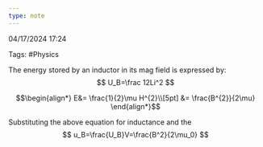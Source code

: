 ```yaml
---
type: note
---
```

04/17/2024 17:24

Tags: #Physics 


The energy stored by an inductor in its mag field is expressed by:
$$
U_B=\frac 12Li^2
$$

$$\begin{align*}
E&= \frac{1}{2}\mu H^{2}\\[5pt]
&= \frac{B^{2}}{2\mu}
\end{align*}$$


Substituting the above equation for inductance and the 
$$
u_B=\frac{U_B}V=\frac{B^2}{2\mu_0}
$$

